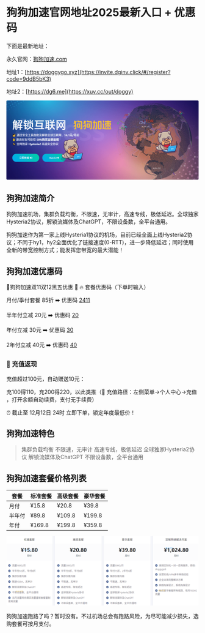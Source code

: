 # 狗狗加速官网地址2025最新入口 + 优惠码

下面是最新地址：

永久官网：[狗狗加速.com](https://xuv.cc/out/doggy)

地址1：[https://doggygo.xyz](https://invite.dginv.click/#/register?code=9ddB5bK3)

地址2：[https://dg6.me](https://xuv.cc/out/doggy)

[![狗狗加速机场官网地址](doggy_20240615_094448.png)](https://xuv.cc/out/doggy)

## 狗狗加速简介

狗狗加速机场，集群负载均衡，不限速，无审计，高速专线，极低延迟。全球独家Hysteria2协议，解锁流媒体及ChatGPT，不限设备数，全平台通用。

狗狗加速作为第一家上线Hysteria1协议的机场，目前已经全面上线Hysteria2协议；不同于hy1，hy2全面优化了链接速度(0-RTT)，进一步降低延迟；同时使用全新的带宽控制方式；能发挥您带宽的最大潜能！

## 狗狗加速优惠码

🐶狗狗加速双11双12黑五优惠 🎉 🔥 套餐优惠码（下单时输入）

月付/季付套餐 85折 ➡️ 优惠码 [2411](https://xuv.cc/out/doggy)

半年付立减 20元 ➡️ 优惠码 [20](https://xuv.cc/out/doggy)

年付立减 30元 ➡️ 优惠码 [30](https://xuv.cc/out/doggy)

2年付立减 40元 ➡️ 优惠码 [40](https://xuv.cc/out/doggy)

### 💸 充值返现

充值超过100元，自动赠送10元：

充100得110，充200得220，以此类推（🎁 充值路径：左侧菜单->个人中心->充值 ，打开余额自动续费，支付无手续费）

⏰ 截止至 12月12日 24时 立即下单，锁定年度最低价！

## 狗狗加速特色

> 集群负载均衡
> 不限速，无审计
> 高速专线，极低延迟
> 全球独家Hysteria2协议
> 解锁流媒体及ChatGPT
> 不限设备数，全平台通用

## 狗狗加速套餐价格列表

|套餐|标准套餐|高级套餐|豪华套餐|
|----|----|----|----|
|月付|¥15.8|¥20.8|¥39.8|
|半年付|¥89.8|¥109.8|¥199.8|
|年付|¥169.8|¥199.8|¥359.8|

[![狗狗加速机场套餐价格](doggy_20240615_093924.png)](https://xuv.cc/out/doggy)

狗狗加速跑路了吗？暂时没有。不过机场总会有跑路风险，为尽可能减少损失，选购套餐可按月支付。
